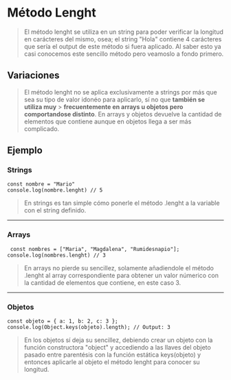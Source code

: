# Método Lenght

> El método lenght se utiliza en un string para poder verificar la longitud en
> carácteres del mismo, osea; el string "Hola" contiene 4 carácteres que sería
> el output de este método si fuera aplicado. Al saber esto ya casi conocemos
> este sencillo método pero veamoslo a fondo primero.

## Variaciones

> El método lenght no se aplica exclusivamente a strings por más que sea su tipo
> de valor idonéo para aplicarlo, sí no que **también se utiliza muy** >
> **frecuentemente en arrays u objetos pero comportandose distinto**. En arrays
> y objetos devuelve la cantidad de elementos que contiene aunque en objetos
> llega a ser más complicado.

## Ejemplo

### Strings

`const nombre = "Mario"`  
`console.log(nombre.lenght) // 5`

> En strings es tan simple cómo ponerle el método .lenght a la variable con el
> string definido.

---

### Arrays

` const nombres = ["Maria", "Magdalena", "Rumidesnapio"];`  
`console.log(nombres.lenght) // 3`

> En arrays no pierde su sencillez, solamente añadiendole el método .lenght al
> array correspondiente para obtener un valor númerico con la cantidad de
> elementos que contiene, en este caso 3.

---

### Objetos

`const objeto = { a: 1, b: 2, c: 3 };`
`console.log(Object.keys(objeto).length); // Output: 3`

> En los objetos sí deja su sencillez, debiendo crear un objeto con la función
> constructora "object" y accediendo a las llaves del objeto pasado entre
> parentésis con la función estática keys(objeto) y entonces aplicarle al objeto
> el método lenght para conocer su longitud.
